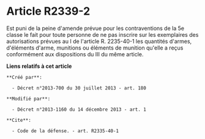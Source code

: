 # Article R2339-2

Est puni de la peine d'amende prévue pour les contraventions de la 5e classe le fait pour toute personne de ne pas inscrire
sur les exemplaires des autorisations prévues au I de l'article R. 2235-40-1 les quantités d'armes, d'éléments d'arme,
munitions ou éléments de munition qu'elle a reçus conformément aux dispositions du III du même article.

**Liens relatifs à cet article**

	**Créé par**:

	  - Décret n°2013-700 du 30 juillet 2013 - art. 180

	**Modifié par**:

	  - Décret n°2013-1160 du 14 décembre 2013 - art. 1

	**Cite**:

	  - Code de la défense. - art. R2335-40-1
